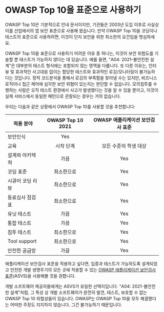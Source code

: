 # OWASP Top 10을 표준으로 사용하기

OWASP Top 10은 기본적으로 안내 문서이지만, 기관들은 2003년 도입 이후로 사실상 이를 산업에서의 앱 보안 표준으로 사용해 왔습니다. 만약 OWASP Top 10을 코딩이나 테스트의 표준으로 사용하려면, 이것이 단지 보안을 위한 최소한의 요건임을 명심하세요.

OWASP Top 10을 표준으로 사용하기 어려운 이유 중 하나는, 이것이 보안 위험도를 기술할 뿐 테스트가 가능하지 않다는 데 있습니다. 예를 들면, "A04: 2021-불안전한 설계"은 대부분의 테스트 형식에는 포함되지 않는 영역을 다룹니다. 또 다른 이유는, 인터뷰 및 효과적인 사고대응 없이는 합당한 테스트와 효과적인 로깅/모니터링이 불가능하다는 것입니다. 정적 코드분석을 통해서 로깅의 부족함을 찾아낼 수는 있지만, 비즈니스 로직이나 접근 제어에 심각한 보안 위협이 있는지는 판단할 수 없습니다. 모의침투를 수행하는 사람은 오직 테스트 환경에서 사고가 발생했다는 것을 알 수 있을 뿐이고, 이것이 실제 서비스에서 동일한 패턴으로 관찰되는 경우는 거의 없습니다.

우리는 다음과 같은 상황에서 OWASP Top 10를 사용할 것을 추천합니다:

| 적용 분야                | OWASP Top 10 2021 | OWASP 애플리케이션 보안검사 표준 |
|----------------|:-------------------:|:-------------------------------------:|
| 보안인식               | Yes               |                                                  |
| 교육                | 시작 단계       | 모든 수준의 학생 대상                                    |
| 설계와 아키텍쳐 | 가끔      | Yes                                              |
| 코딩 표준         | 최소한으로      | Yes                                              |
| 시큐어 코딩 리뷰      | 최소한으로      | Yes                                              |
| 동료심사 점검표   | 최소한으로      | Yes                                              |
| 유닛 테스트            | 가끔      | Yes                                              |
| 통합 테스트     | 가끔      | Yes                                              |
| 침투 테스트     | 최소한으로      | Yes                                              |
| Tool support            | 최소한으로      | Yes                                              |
| 안전한 공급망     | 가끔      | Yes                                              |

애플리케이션 보안검사 표준을 적용하고 싶다면, 입증과 테스트가 가능하도록 설계되었고 안전한 개발 생명주기의 모든 곳에 적용할 수 있는 [OWASP 애플리케이션 보안검사 표준](https://owasp.org/www-project-application-security-verification-standard/)(ASVS)을 사용해볼 것을 권합니다. 

개발 소프트웨어 제공자들에게는 ASVS가 유일한 선택지입니다. "A04: 2021-불안전한 설계"처럼, 그 특성 상 개발 소프트웨어가 완전히 발견, 테스트, 보호할 수 없는 OWASP Top 10 위험성들이 있습니다. OWASP는 OWASP Top 10을 모두 해결했다는 어떠한 주장도 지지하지 않습니다. 그건 불가능하기 때문입니다.